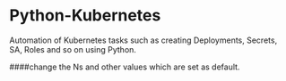 # Python-Kubernetes
Automation of Kubernetes tasks such as creating Deployments, Secrets, SA, Roles and so on using Python.


####change the Ns and other values which are set as default.

